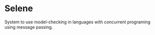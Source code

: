 # Selene
System to use model-checking in languages with concurrent programing using message passing.
